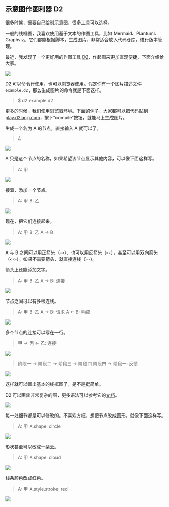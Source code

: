 ## 示意图作图利器 D2

很多时候，需要自己绘制示意图，很多工具可以选择。

一般的线框图，我喜欢使用基于文本的作图工具，比如 Mermaid、Plantuml、Graphviz。它们都能根据脚本，生成图片，非常适合放入代码仓库，进行版本管理。

最近，我发现了一个更好用的作图工具 [D2](https://d2lang.com)，作起图来更加直观便捷，下面介绍给大家。

![](https://cdn.beekka.com/blogimg/asset/202412/bg2024120613.webp)

D2 可以命令行使用，也可以浏览器使用。假定你有一个图片描述文件`example.d2`，那么生成图片的命令就是下面这样。

> $ d2 example.d2

更多的时候，我们使用浏览器环境。下面的例子，大家都可以把代码贴到 [play.d2lang.com](https://play.d2lang.com/)，按下“compile”按钮，就能马上生成图片。

生成一个名为 A 的节点，直接输入 A 就可以了。

> A

![](https://cdn.beekka.com/blogimg/asset/202412/bg2024120601.webp)

A 只是这个节点的名称，如果希望该节点显示其他内容，可以像下面这样写。

> A: 甲

![](https://cdn.beekka.com/blogimg/asset/202412/bg2024120602.webp)

接着，添加一个节点。

> A: 甲 
> B: 乙

![](https://cdn.beekka.com/blogimg/asset/202412/bg2024120603.webp)

现在，把它们连接起来。

> A: 甲 
> B: 乙
> A -> B

![](https://cdn.beekka.com/blogimg/asset/202412/bg2024120604.webp)

A 与 B 之间可以用正箭头（`->`）、也可以用反箭头（`<-`），甚至可以用双向箭头（`<->`）。如果不需要箭头，就直接连线（`--`）。

箭头上还能添加文字。

> A: 甲 
> B: 乙
> A -> B: 连接

![](https://cdn.beekka.com/blogimg/asset/202412/bg2024120606.webp)

节点之间可以有多根连线。

> A: 甲
> B: 乙
> A -> B: 请求
> A <- B: 响应

![](https://cdn.beekka.com/blogimg/asset/202412/bg2024120609.webp)

多个节点的连接可以写在一行。

> 甲 -> 丙 <- 乙: 连接

![](https://cdn.beekka.com/blogimg/asset/202412/bg2024120610.webp)

> 阶段一 -> 阶段二 -> 阶段三 -> 阶段四
> 阶段四 -> 阶段一: 反馈

![](https://cdn.beekka.com/blogimg/asset/202412/bg2024120611.webp)

这样就可以画出基本的线框图了，是不是挺简单。

D2 可以画出非常复杂的图，更多语法可以参考它的[文档](https://d2lang.com/tour/intro)。

![](https://cdn.beekka.com/blogimg/asset/202412/bg2024120614.webp)

每一处细节都是可以修改的。不喜欢方框，想把节点改成圆形，就像下面这样写。

> A: 甲
> A.shape: circle

![](https://cdn.beekka.com/blogimg/asset/202412/bg2024120607.webp)

形状甚至可以改成一朵云。

> A: 甲
> A.shape: cloud

![](https://cdn.beekka.com/blogimg/asset/202412/bg2024120608.webp)

线条颜色改成红色。

> A: 甲
> A.style.stroke: red

![](https://cdn.beekka.com/blogimg/asset/202412/bg2024120612.webp)
